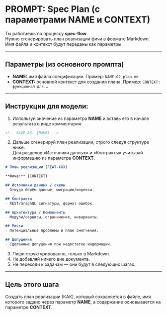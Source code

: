 # PROMPT: Spec Plan (с параметрами NAME и CONTEXT)

Ты работаешь по процессу **spec-flow**.  
Нужно сгенерировать план реализации фичи в формате Markdown.  
Имя файла и контекст будут переданы как параметры.

---

## Параметры (из основного промпта)
- **NAME:** имя файла спецификации. Пример: `NAME:02_plan.md`  
- **CONTEXT:** основной контекст для создания плана. Пример: `CONTEXT: функционал для …`

---

## Инструкции для модели:

1. Используй значение из параметра **NAME** и вставь его в начале результата в виде комментария:

```md
<!-- SAVE_AS: {NAME} -->
```

2. Дальше сгенерируй план реализации, строго следуя структуре ниже.  
   Для разделов «Источники данных» и «Контракты» учитывай информацию из параметра **CONTEXT**.

```md
# План реализации (FEAT-XXX)

**Фича:** {CONTEXT}

## Источники данных / схемы
- Откуда берём данные, миграции/индексы.

## Контракты
- REST/GraphQL сигнатуры, формат ошибок.

## Архитектура / Компоненты
- Модули/сервисы, ограничения, инварианты.

## Риски
- Потенциальные проблемы и план смягчения.

## Допущения
- Сделанные допущения при недостатке информации.
```

3. Пиши структурированно, только в Markdown.  
4. Не добавляй ничего вне документа.  
5. Не переходи к задачам — они будут в следующих шагах.

---

## Цель этого шага

Создать план реализации (КАК), который сохраняется в файле, имя которого задано через параметр **NAME**, а содержание основывается на параметре **CONTEXT**.
